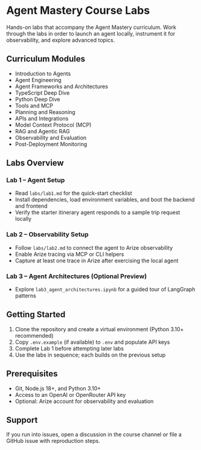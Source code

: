 # Agent Mastery Course Labs

Hands-on labs that accompany the Agent Mastery curriculum. Work through the labs in order to launch an agent locally, instrument it for observability, and explore advanced topics.

## Curriculum Modules

- Introduction to Agents
- Agent Engineering
- Agent Frameworks and Architectures
- TypeScript Deep Dive
- Python Deep Dive
- Tools and MCP
- Planning and Reasoning
- APIs and Integrations
- Model Context Protocol (MCP)
- RAG and Agentic RAG
- Observability and Evaluation
- Post-Deployment Monitoring

## Labs Overview

### Lab 1 – Agent Setup
- Read `labs/lab1.md` for the quick-start checklist
- Install dependencies, load environment variables, and boot the backend and frontend
- Verify the starter itinerary agent responds to a sample trip request locally

### Lab 2 – Observability Setup
- Follow `labs/lab2.md` to connect the agent to Arize observability
- Enable Arize tracing via MCP or CLI helpers
- Capture at least one trace in Arize after exercising the local agent

### Lab 3 – Agent Architectures (Optional Preview)
- Explore `lab3_agent_architectures.ipynb` for a guided tour of LangGraph patterns

## Getting Started

1. Clone the repository and create a virtual environment (Python 3.10+ recommended)
2. Copy `.env.example` (if available) to `.env` and populate API keys
3. Complete Lab 1 before attempting later labs
4. Use the labs in sequence; each builds on the previous setup

## Prerequisites

- Git, Node.js 18+, and Python 3.10+
- Access to an OpenAI or OpenRouter API key
- Optional: Arize account for observability and evaluation

## Support

If you run into issues, open a discussion in the course channel or file a GitHub issue with reproduction steps.
